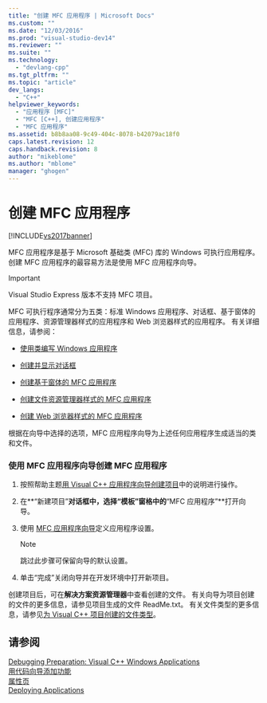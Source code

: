 ```yaml
---
title: "创建 MFC 应用程序 | Microsoft Docs"
ms.custom: ""
ms.date: "12/03/2016"
ms.prod: "visual-studio-dev14"
ms.reviewer: ""
ms.suite: ""
ms.technology: 
  - "devlang-cpp"
ms.tgt_pltfrm: ""
ms.topic: "article"
dev_langs: 
  - "C++"
helpviewer_keywords: 
  - "应用程序 [MFC]"
  - "MFC [C++], 创建应用程序"
  - "MFC 应用程序"
ms.assetid: b8b8aa08-9c49-404c-8078-b42079ac18f0
caps.latest.revision: 12
caps.handback.revision: 8
author: "mikeblome"
ms.author: "mblome"
manager: "ghogen"
---
```

# 创建 MFC 应用程序
[!INCLUDE[vs2017banner](../../assembler/inline/includes/vs2017banner.md)]

MFC 应用程序是基于 Microsoft 基础类 \(MFC\) 库的 Windows 可执行应用程序。  创建 MFC 应用程序的最容易方法是使用 MFC 应用程序向导。  
  
> [!IMPORTANT]
>  Visual Studio Express 版本不支持 MFC 项目。  
  
 MFC 可执行程序通常分为五类：标准 Windows 应用程序、对话框、基于窗体的应用程序、资源管理器样式的应用程序和 Web 浏览器样式的应用程序。  有关详细信息，请参阅：  
  
-   [使用类编写 Windows 应用程序](../../mfc/using-the-classes-to-write-applications-for-windows.md)  
  
-   [创建并显示对话框](../../mfc/creating-and-displaying-dialog-boxes.md)  
  
-   [创建基于窗体的 MFC 应用程序](../../mfc/reference/creating-a-forms-based-mfc-application.md)  
  
-   [创建文件资源管理器样式的 MFC 应用程序](../../mfc/reference/creating-a-file-explorer-style-mfc-application.md)  
  
-   [创建 Web 浏览器样式的 MFC 应用程序](../../mfc/reference/creating-a-web-browser-style-mfc-application.md)  
  
 根据在向导中选择的选项，MFC 应用程序向导为上述任何应用程序生成适当的类和文件。  
  
### 使用 MFC 应用程序向导创建 MFC 应用程序  
  
1.  按照帮助主题[用 Visual C\+\+ 应用程序向导创建项目](../../ide/creating-desktop-projects-by-using-application-wizards.md)中的说明进行操作。  
  
2.  在**“新建项目”**对话框中，选择“模板”窗格中的**“MFC 应用程序”**打开向导。  
  
3.  使用 [MFC 应用程序向导](../../mfc/reference/mfc-application-wizard.md)定义应用程序设置。  
  
    > [!NOTE]
    >  跳过此步骤可保留向导的默认设置。  
  
4.  单击“完成”关闭向导并在开发环境中打开新项目。  
  
 创建项目后，可在**解决方案资源管理器**中查看创建的文件。  有关向导为项目创建的文件的更多信息，请参见项目生成的文件 ReadMe.txt。  有关文件类型的更多信息，请参见[为 Visual C\+\+ 项目创建的文件类型](../../ide/file-types-created-for-visual-cpp-projects.md)。  
  
## 请参阅  
 [Debugging Preparation: Visual C\+\+ Windows Applications](http://msdn.microsoft.com/zh-cn/a8bc54de-41a3-464d-9a12-db9bdcbc1ad5)   
 [用代码向导添加功能](../../ide/adding-functionality-with-code-wizards-cpp.md)   
 [属性页](../../ide/property-pages-visual-cpp.md)   
 [Deploying Applications](http://msdn.microsoft.com/zh-cn/4ff8881d-0daf-47e7-bfe7-774c625031b4)